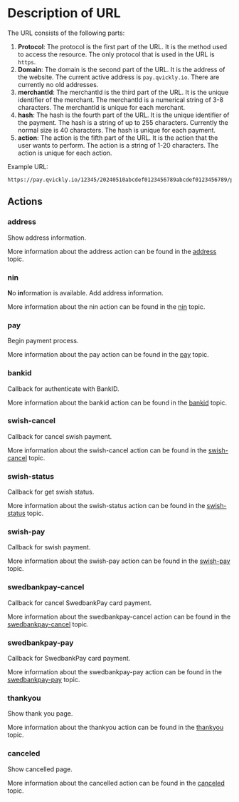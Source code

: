 # Description of URL

<include from="Snippets-PaylinkAPI.md" element-id="snippet-header" />

The URL consists of the following parts:

1. **Protocol**: The protocol is the first part of the URL. It is the method used to access the resource. The only protocol that is used in the URL is `https`.
2. **Domain**: The domain is the second part of the URL. It is the address of the website. The current active address is `pay.qvickly.io`. There are currently no old addresses.
3. **merchantId**: The merchantId is the third part of the URL. It is the unique identifier of the merchant. The merchantId is a numerical string of 3-8 characters. The merchantId is unique for each merchant.
4. **hash**: The hash is the fourth part of the URL. It is the unique identifier of the payment. The hash is a string of up to 255 characters. Currently the normal size is 40 characters. The hash is unique for each payment.
5. **action**: The action is the fifth part of the URL. It is the action that the user wants to perform. The action is a string of 1-20 characters. The action is unique for each action.

Example URL:
```
https://pay.qvickly.io/12345/20240510abcdef0123456789abcdef0123456789/pay
```

## Actions

### address

Show address information.

More information about the address action can be found in the [address](paylink-address.md) topic.

### nin

**N**o **in**formation is available. Add address information.

More information about the nin action can be found in the [nin](paylink-nin.md) topic.

### pay

Begin payment process.

More information about the pay action can be found in the [pay](paylink-pay.md) topic.

### bankid

Callback for authenticate with BankID.

More information about the bankid action can be found in the [bankid](paylink-bankid.md) topic.

### swish-cancel

Callback for cancel swish payment.

More information about the swish-cancel action can be found in the [swish-cancel](paylink-swish-cancel.md) topic.

### swish-status

Callback for get swish status.

More information about the swish-status action can be found in the [swish-status](paylink-swish-status.md) topic.

### swish-pay

Callback for swish payment.

More information about the swish-pay action can be found in the [swish-pay](paylink-swish-pay.md) topic.

### swedbankpay-cancel

Callback for cancel SwedbankPay card payment.

More information about the swedbankpay-cancel action can be found in the [swedbankpay-cancel](paylink-swedbankpay-cancel.md) topic.

### swedbankpay-pay

Callback for SwedbankPay card payment.

More information about the swedbankpay-pay action can be found in the [swedbankpay-pay](paylink-swedbankpay-pay.md) topic.

### thankyou

Show thank you page.

More information about the thankyou action can be found in the [thankyou](paylink-thankyou.md) topic.

### canceled

Show cancelled page.

More information about the cancelled action can be found in the [canceled](paylink-canceled.md) topic.

